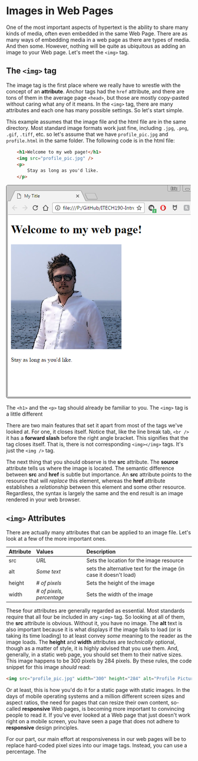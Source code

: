 # Images in Web Pages

One of the most important aspects of hypertext is the ability to share many kinds of media, often even embedded in the same Web Page. There are as many ways of embedding media in a web page as there are types of media. And then some. However, nothing will be quite as ubiquitous as adding an image to your Web page. Let's meet the `<img>` tag.

## The `<img>` tag

The image tag is the first place where we really have to wrestle with the concept of an **attribute**. Anchor tags had the `href` attribute, and there are tons of them in the average page `<head>`, but those are mostly copy-pasted without caring what any of it means. In the `<img>` tag, there are many attributes and each one has many possible settings. So let's start simple.

This example assumes that the image file and the html file are in the same directory. Most standard image formats work just fine, including `.jpg`, `.png`, `.gif`, `.tiff`, etc. so let's assume that we have `profile_pic.jpg` and `profile.html` in the same folder. The following code is in the html file:

```html
    <h1>Welcome to my web page!</h1>
    <img src="profile_pic.jpg" />
    <p>
        Stay as long as you'd like.
    </p>
```
![10]

The `<h1>` and the `<p>` tag should already be familiar to you. The `<img>` tag is a little different

There are two main features that set it apart from most of the tags we've looked at. For one, it closes itself. Notice that, like the line break tab, `<br />` it has a **forward slash** before the right angle bracket. This signifies that the tag closes itself. That is, there is not corresponding `<img></img>` tags. It's just the `<img />` tag.

The next thing that you should observe is the **src** attribute. The **source** attribute tells us where the image is located. The semantic difference between **src** and **href** is subtle but importance. An **src** attribute points to the resource that will _replace_ this element, whereas the **href** attribute establishes a _relationship_ between this element and some other resource. Regardless, the syntax is largely the same and the end result is an image rendered in your web browser.

## `<img>` Attributes

There are actually many attributes that can be applied to an image file. Let's look at a few of the more important ones.

| Attribute | Values | Description |
|:----|:----|:----|
|src | _URL_ | Sets the location for the image resource |
|alt | _Some text_ | sets the alternative text for the image (in case it doesn't load)|
|height | _# of pixels_ | Sets the height of the image |
|width | _# of pixels, percentage_ | Sets the width of the image |

These four attributes are generally regarded as essential. Most standards require that all four be included in any `<img>` tag. So looking at all of them, the **src** attribute is obvious. Without it, you have no image. The **alt** text is also important because it is what displays if the image fails to load (or is taking its time loading) to at least convey _some_ meaning to the reader as the image loads. The **height** and **width** attributes are _technically_ optional, though as a matter of style, it is highly advised that you use them. And, generally, in a static web page, you should set them to their native sizes. This image happens to be 300 pixels by 284 pixels. By these rules, the code snippet for this image _should_ read:

```html
<img src="profile_pic.jpg" width="300" height="284" alt="Profile Picture" />
```

Or at least, this is how you'd do it for a static page with static images. In the days of mobile operating systems and a million different screen sizes and aspect ratios, the need for pages that can resize their own content, so-called **responsive** Web pages, is becoming more important to convincing people to read it. If you've ever looked at a Web page that just doesn't work right on a mobile screen, you have seen a page that does not adhere to **responsive** design principles.

For our part, our main effort at responsiveness in our web pages will be to replace hard-coded pixel sizes into our image tags. Instead, you can use a percentage. The 



<!-- images -->
[10]: images/10.png
